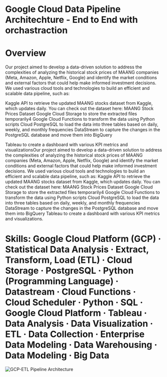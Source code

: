 # Google Cloud Data Pipeline Architechture - End to End with orchastraction
# Overview
Our project aimed to develop a data-driven solution to address the complexities of analyzing the historical stock prices of MAANG companies (Meta, Amazon, Apple, Netflix, Google) and identify the market conditions and external factors that could help make informed investment decisions. We used various cloud tools and technologies to build an efficient and scalable data pipeline, such as:

Kaggle API to retrieve the updated MAANG stocks dataset from Kaggle, which updates daily. 
You can check out the dataset here: MAANG Stock Prices Dataset
Google Cloud Storage to store the extracted files temporarily4
Google Cloud Functions to transform the data using Python scripts
Cloud PostgreSQL to load the data into three tables based on daily, weekly, and monthly frequencies
DataStream to capture the changes in the PostgreSQL database and move them into BigQuery

Tableau to create a dashboard with various KPI metrics and visualizationsOur project aimed to develop a data-driven solution to address the complexities of analyzing the historical stock prices of MAANG companies (Meta, Amazon, Apple, Netflix, Google) and identify the market conditions and external factors that could help make informed investment decisions. 
We used various cloud tools and technologies to build an efficient and scalable data pipeline, such as: Kaggle API to retrieve the updated MAANG stocks dataset from Kaggle, which updates daily. 
You can check out the dataset here: MAANG Stock Prices Dataset Google Cloud Storage to store the extracted files temporarily4 Google Cloud Functions to transform the data using Python scripts Cloud PostgreSQL to load the data into three tables based on daily, weekly, and monthly frequencies DataStream to capture the changes in the PostgreSQL database and move them into BigQuery Tableau to create a dashboard with various KPI metrics and visualizations.

# Skills: Google Cloud Platform (GCP) · Statistical Data Analysis · Extract, Transform, Load (ETL) · Cloud Storage · PostgreSQL · Python (Programming Language) · Datastream · Cloud Functions · Cloud Scheduler · Python · SQL · Google Cloud Platform · Tableau · Data Analysis · Data Visualization · ETL · Data Collection · Enterprise Data Modeling · Data Warehousing · Data Modeling · Big Data
![GCP-ETL Pipeline Architecture](https://github.com/SaivarunNamburi/Real-Time-MAANG-Stock-Price-Analysis-GCP-EtoE-ETL-Pipeline/assets/113128507/4c6c41c8-067f-420f-badf-30fd6c7f3186)
